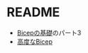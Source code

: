 # README

- [Bicepの基礎](https://learn.microsoft.com/ja-jp/training/paths/fundamentals-bicep/)のパート3
- [高度なBicep](https://learn.microsoft.com/ja-jp/training/paths/advanced-bicep/)
